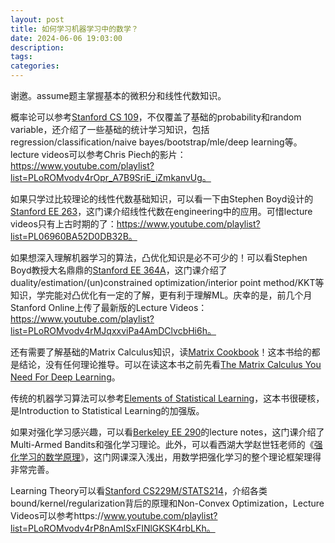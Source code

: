 ```yaml
---
layout: post
title: 如何学习机器学习中的数学？
date: 2024-06-06 19:03:00
description:
tags: 
categories:
---
```


谢邀。assume题主掌握基本的微积分和线性代数知识。

概率论可以参考[Stanford CS 109](https://web.stanford.edu/class/cs109/)，不仅覆盖了基础的probability和random variable，还介绍了一些基础的统计学习知识，包括regression/classification/naive bayes/bootstrap/mle/deep learning等。lecture videos可以参考Chris Piech的影片：https://www.youtube.com/playlist?list=PLoROMvodv4rOpr_A7B9SriE_iZmkanvUg。

如果只学过比较理论的线性代数基础知识，可以看一下由Stephen Boyd设计的[Stanford EE 263](https://ee263.stanford.edu/)，这门课介绍线性代数在engineering中的应用。可惜lecture videos只有上古时期的了：https://www.youtube.com/playlist?list=PL06960BA52D0DB32B。

如果想深入理解机器学习的算法，凸优化知识是必不可少的！可以看Stephen Boyd教授大名鼎鼎的[Stanford EE 364A](https://web.stanford.edu/class/ee364a/index.html)，这门课介绍了duality/estimation/(un)constrained optimization/interior point method/KKT等知识，学完能对凸优化有一定的了解，更有利于理解ML。庆幸的是，前几个月Stanford Online上传了最新版的Lecture Videos：https://www.youtube.com/playlist?list=PLoROMvodv4rMJqxxviPa4AmDClvcbHi6h。

还有需要了解基础的Matrix Calculus知识，读[Matrix Cookbook](https://www.math.uwaterloo.ca/~hwolkowi/matrixcookbook.pdf)！这本书给的都是结论，没有任何理论推导。可以在读这本书之前先看[The Matrix Calculus You Need For Deep Learning](https://explained.ai/matrix-calculus/)。

传统的机器学习算法可以参考[Elements of Statistical Learning](https://hastie.su.domains/Papers/ESLII.pdf)，这本书很硬核，是Introduction to Statistical Learning的加强版。

如果对强化学习感兴趣，可以看[Berkeley EE 290](https://people.eecs.berkeley.edu/~jiantao/2902021spring/material.html)的lecture notes，这门课介绍了Multi-Armed Bandits和强化学习理论。此外，可以看西湖大学赵世钰老师的《[强化学习的数学原理](https://www.bilibili.com/video/BV1r3411Q7Rr)》，这门网课深入浅出，用数学把强化学习的整个理论框架理得非常完善。

Learning Theory可以看[Stanford CS229M/STATS214](https://web.stanford.edu/class/stats214/)，介绍各类bound/kernel/regularization背后的原理和Non-Convex Optimization，Lecture Videos可以参考https://www.youtube.com/playlist?list=PLoROMvodv4rP8nAmISxFINlGKSK4rbLKh。